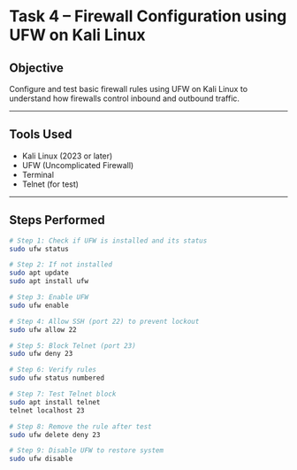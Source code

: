 
#  Task 4 – Firewall Configuration using UFW on Kali Linux

## Objective
Configure and test basic firewall rules using UFW on Kali Linux to understand how firewalls control inbound and outbound traffic.

---

##  Tools Used
- Kali Linux (2023 or later)
- UFW (Uncomplicated Firewall)
- Terminal
- Telnet (for test)

---

## Steps Performed

```bash
# Step 1: Check if UFW is installed and its status
sudo ufw status

# Step 2: If not installed
sudo apt update
sudo apt install ufw

# Step 3: Enable UFW
sudo ufw enable

# Step 4: Allow SSH (port 22) to prevent lockout
sudo ufw allow 22

# Step 5: Block Telnet (port 23)
sudo ufw deny 23

# Step 6: Verify rules
sudo ufw status numbered

# Step 7: Test Telnet block
sudo apt install telnet
telnet localhost 23

# Step 8: Remove the rule after test
sudo ufw delete deny 23

# Step 9: Disable UFW to restore system
sudo ufw disable
